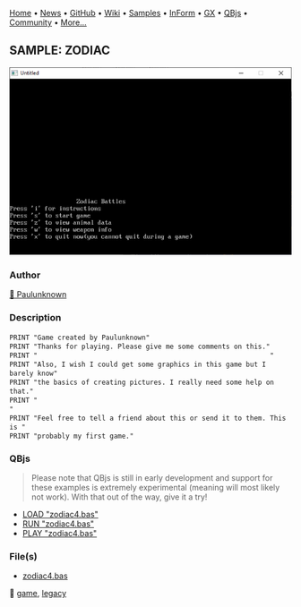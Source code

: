 [Home](https://qb64.com) • [News](../../news.md) • [GitHub](https://github.com/QB64Official/qb64) • [Wiki](https://github.com/QB64Official/qb64/wiki) • [Samples](../../samples.md) • [InForm](../../inform.md) • [GX](../../gx.md) • [QBjs](../../qbjs.md) • [Community](../../community.md) • [More...](../../more.md)

## SAMPLE: ZODIAC

![screenshot.png](img/screenshot.png)

### Author

[🐝 Paulunknown](../paulunknown.md) 

### Description

```text
PRINT "Game created by Paulunknown"
PRINT "Thanks for playing. Please give me some comments on this."
PRINT "                                                          "
PRINT "Also, I wish I could get some graphics in this game but I barely know"
PRINT "the basics of creating pictures. I really need some help on that."
PRINT "                                                                  "
PRINT "Feel free to tell a friend about this or send it to them. This is "
PRINT "probably my first game."
```

### QBjs

> Please note that QBjs is still in early development and support for these examples is extremely experimental (meaning will most likely not work). With that out of the way, give it a try!

* [LOAD "zodiac4.bas"](https://v6p9d9t4.ssl.hwcdn.net/html/5963335/index.html?src=https://qb64.com/samples/zodiac/src/zodiac4.bas)
* [RUN "zodiac4.bas"](https://v6p9d9t4.ssl.hwcdn.net/html/5963335/index.html?mode=auto&src=https://qb64.com/samples/zodiac/src/zodiac4.bas)
* [PLAY "zodiac4.bas"](https://v6p9d9t4.ssl.hwcdn.net/html/5963335/index.html?mode=play&src=https://qb64.com/samples/zodiac/src/zodiac4.bas)

### File(s)

* [zodiac4.bas](src/zodiac4.bas)

🔗 [game](../game.md), [legacy](../legacy.md)
